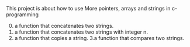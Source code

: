 This project is about how to use More pointers, arrays and strings in c-programming
 
0. a function that concatenates two strings.
1.  a function that concatenates two strings with integer n.
2. a function that copies a string.
3.a function that compares two strings.
